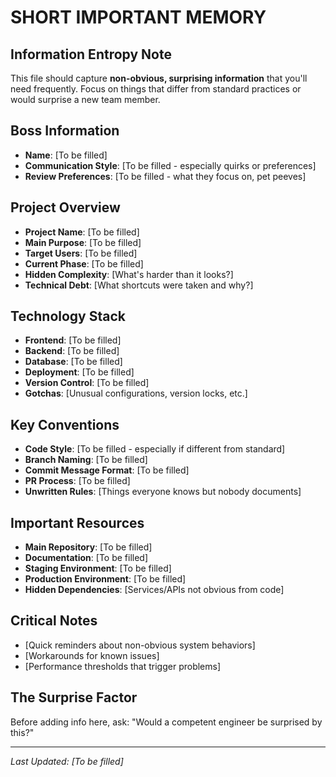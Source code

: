 # SHORT IMPORTANT MEMORY

## Information Entropy Note
This file should capture **non-obvious, surprising information** that you'll need frequently. Focus on things that differ from standard practices or would surprise a new team member.

## Boss Information
- **Name**: [To be filled]
- **Communication Style**: [To be filled - especially quirks or preferences]
- **Review Preferences**: [To be filled - what they focus on, pet peeves]

## Project Overview
- **Project Name**: [To be filled]
- **Main Purpose**: [To be filled]
- **Target Users**: [To be filled]
- **Current Phase**: [To be filled]
- **Hidden Complexity**: [What's harder than it looks?]
- **Technical Debt**: [What shortcuts were taken and why?]

## Technology Stack
- **Frontend**: [To be filled]
- **Backend**: [To be filled]
- **Database**: [To be filled]
- **Deployment**: [To be filled]
- **Version Control**: [To be filled]
- **Gotchas**: [Unusual configurations, version locks, etc.]

## Key Conventions
- **Code Style**: [To be filled - especially if different from standard]
- **Branch Naming**: [To be filled]
- **Commit Message Format**: [To be filled]
- **PR Process**: [To be filled]
- **Unwritten Rules**: [Things everyone knows but nobody documents]

## Important Resources
- **Main Repository**: [To be filled]
- **Documentation**: [To be filled]
- **Staging Environment**: [To be filled]
- **Production Environment**: [To be filled]
- **Hidden Dependencies**: [Services/APIs not obvious from code]

## Critical Notes
- [Quick reminders about non-obvious system behaviors]
- [Workarounds for known issues]
- [Performance thresholds that trigger problems]

## The Surprise Factor
Before adding info here, ask: "Would a competent engineer be surprised by this?"

---
*Last Updated: [To be filled]*